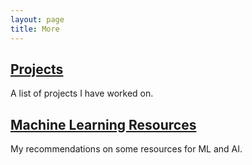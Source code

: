 ```yaml
---
layout: page
title: More
---
```


## [Projects](/projects)
A list of projects I have worked on.

## [Machine Learning Resources](/machine_learning)
My recommendations on some resources for ML and AI.
